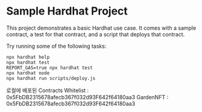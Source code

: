 # Sample Hardhat Project

This project demonstrates a basic Hardhat use case. It comes with a sample contract, a test for that contract, and a script that deploys that contract.

Try running some of the following tasks:

```shell
npx hardhat help
npx hardhat test
REPORT_GAS=true npx hardhat test
npx hardhat node
npx hardhat run scripts/deploy.js
```


로컬에 배포된 Contracts
Whitelist : 0x5FbDB2315678afecb367f032d93F642f64180aa3
GardenNFT : 0x5FbDB2315678afecb367f032d93F642f64180aa3